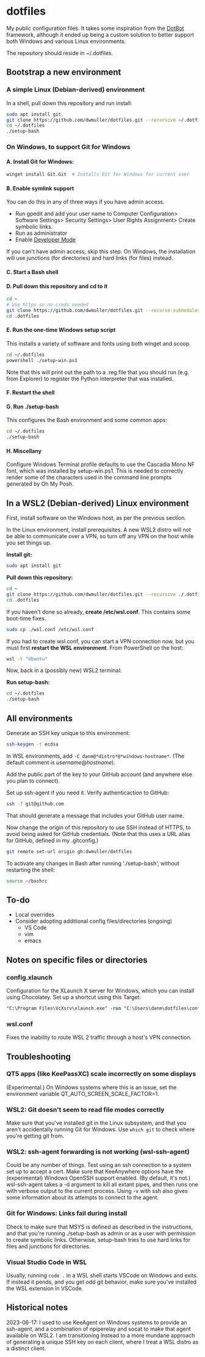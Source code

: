 # dotfiles

My public configuration files. It takes some inspiration from the
[DotBot](https://github.com/anishathalye/dotbot) framework, although it ended up
being a custom solution to better support both Windows and various Linux
environments.

The repository should reside in ~/.dotfiles.

## Bootstrap  a new environment

### A simple Linux (Debian-derived) environment

In a shell, pull down this repository and run install:

```bash
sudo apt install git
git clone https://github.com/dwmuller/dotfiles.git --recursive ~/.dotfiles # Uses https so no creds needed yet.
cd ~/.dotfiles
./setup-bash
```

### On Windows, to support Git for Windows

#### A. Install Git for Windows:

```bash
winget install Git.Git  # Installs Git for Windows for current user
```

#### B. Enable symlink support

You can do this in any of three ways if you have admin access.

- Run gpedit and add your user name to Computer Configuration> Software
  Settings> Security Settings> User Rights Assignment> Create symbolic links.
- Run as administrator
- Enable [Developer Mode](https://blogs.windows.com/windowsdeveloper/2016/12/02/symlinks-windows-10/)

If you can't have admin access, skip this step. On Windows, the installation
will use junctions (for directories) and hard links (for files) instead.

#### C. Start a Bash shell

#### D. Pull down this repository and cd to it

```bash
cd ~
# Use https so no creds needed
git clone https://github.com/dwmuller/dotfiles.git --recurse-submodules .dotfiles
cd .dotfiles
```

#### E. Run the one-time Windows setup script

This installs a variety of software and fonts using both winget and scoop.

```bash
cd ~/.dotfiles
powershell ./setup-win.ps1
```

Note that this will print out the path to a .reg file that you should run (e.g.
from Explorer) to register the Python interpreter that was installed.

#### F. Restart the shell

#### G. Run ./setup-bash

This configures the Bash environment and some common apps:
  
```bash
cd ~/.dotfiles
./setup-bash
```

#### H. Miscellany

Configure Windows Terminal profile defaults to use the Cascadia Mono NF font,
which was installed by setup-win.ps1. This is needed to correctly render some of
the characters used in the command line prompts generated by Oh My Posh.

## In a WSL2 (Debian-derived) Linux environment

First, install software on the Windows host, as per the previous section.

In the Linux environment, install prerequisites. A new WSL2 distro will not be
able to communicate over a VPN, so turn off any VPN on the host while you set
things up.

**Install git:**

```bash
sudo apt install git
```

**Pull down this repository:**

```bash
cd ~
git clone https://github.com/dwmuller/dotfiles.git --recursive ./.dotfiles  # Use https so no creds needed yet.
cd .dotfiles
```

If you haven't done so already, **create /etc/wsl.conf**. This contains some boot-time fixes.

```bash
sudo cp ./wsl.conf /etc/wsl.conf
```

If you had to create wsl.conf, you can start a VPN connection now, but you
must first **restart the WSL environment**. From PowerShell on the host:

```bash
wsl -t "Ubuntu"
```

Now, back in a (possibly new) WSL2 terminal:

**Run setup-bash:**

```bash
cd ~/.dotfiles
./setup-bash
```

## All environments

Generate an SSH key unique to this environment:

```bash
ssh-keygen -t ecdsa
```

In WSL environments, add ``-C danm@*distro*@*windows-hostname*``. (The default comment
is *username*@*hostname*).

Add the public part of the key to your GitHub account (and anywhere else you plan
to connect).

Set up ssh-agent if you need it. Verify authenticaction to GitHub:

```bash
ssh -T git@github.com
```

That should generate a message that includes your GitHub user name.

Now change the origin of this repository to
use SSH instead of HTTPS, to avoid being asked for GitHub credentials. (Note
that this uses a URL alias for GitHub, defined in my .gitconfig.)

```bash
git remote set-url origin gh:dwmuller/dotfiles
```

To activate any changes in Bash after running './setup-bash', without restarting
the shell:

```bash
source ~/bashrc
```

## To-do

- Local overrides
- Consider adopting additional config files/directories (ongoing)
  - VS Code
  - vim
  - emacs

## Notes on specific files or directories

### config.xlaunch

Configuration for the XLaunch X server for Windows, which you can install using
Chocolatey. Set up a shortcut using this Target:

```ps
"C:\Program Files\VcXsrv\xlaunch.exe" -run "C:\Users\danm\dotfiles\config.xlaunch"
```

### wsl.conf

Fixes the inability to route WSL 2 traffic through a host's VPN connection.

## Troubleshooting

### QT5 apps (like KeePassXC) scale incorrectly on some displays

(Experimental.) On Windows systems where this is an issue, set the environment
variable QT_AUTO_SCREEN_SCALE_FACTOR=1.

### WSL2: Git doesn't seem to read file modes correctly

Make sure that you've installed git in the Linux subsystem, and that you aren't
accidentally running Git for Windows. Use `which git` to check where you're
getting git from.

### WSL2: ssh-agent forwarding is not working (wsl-ssh-agent)

Could be any number of things. Test using an ssh connection to a system set up
to accept a cert. Make sure that KeeAnywhere options have the (experimental)
Windows OpenSSH support enabled. (By default, it's not.) wsl-ssh-agent takes a
-d argument to kill all extant pipes, and then runs one with verbose output to
the current process. Using -v with ssh also gives some information about its
attempts to connect to the agent.

### Git for Windows: Links fail during install

Check to make sure that MSYS is defined as described in the instructions, and
that you're running ./setup-bash as admin or as a user with permission to create
symbolic links. Otherwise, setup-bash tries to use hard links for files and 
junctions for directories.

### Visual Studio Code in WSL

Usually, running ``code .`` in a WSL shell starts VSCode on Windows and exits.
If instead it pends, and you get odd git behavior, make sure you've installed the
WSL extension in VSCode.

## Historical notes

2023-06-17: I used to use KeeAgent on Windows systems to provide an ssh-agent, and a
combination of npiperelay and socat to make that agent available on WSL2.
I am transitioning instead to a more mundane approach of generating a
unique SSH key on each client, where I treat a WSL distro as a distinct client.

